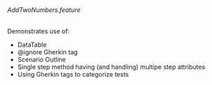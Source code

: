 ﻿###### AddTwoNumbers.feature

Demonstrates use of:

- DataTable
- @ignore Gherkin tag
- Scenario Outline
- Single step method having (and handling) multipe step attributes
- Using Gherkin tags to categorize tests
